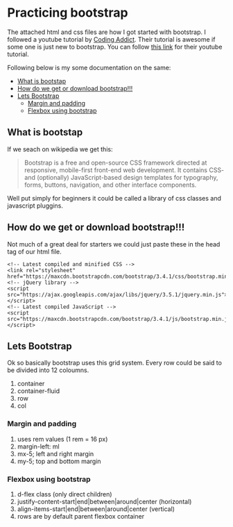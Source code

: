 # Practicing bootstrap

The attached html and css files are how I got started with bootstrap. I followed a youtube tutorial by [Coding Addict](https://www.youtube.com/channel/UCMZFwxv5l-XtKi693qMJptA). Their tutorial is awesome if some one is just new to bootstrap. You can follow [this link](https://www.youtube.com/watch?v=Uhy3gtZoeOM) for their youtube tutorial.

Following below is my some documentation on the same:

- [What is bootstap](https://github.com/tanishabisht/Bootstrap-Practice#What-is-bootstap)
- [How do we get or download bootstrap!!!](https://github.com/tanishabisht/Bootstrap-Practice#How-do-we-get-or-download-bootstrap!!!)
- [Lets Bootstrap](https://github.com/tanishabisht/Bootstrap-Practice#Lets-Bootstrap)
  - [Margin and padding](https://github.com/tanishabisht/Bootstrap-Practice#Margin-and-padding)
  - [Flexbox using bootstrap](https://github.com/tanishabisht/Bootstrap-Practice#Flexbox-using-bootstrap)


## What is bootstap 

If we seach on wikipedia we get this:

> Bootstrap is a free and open-source CSS framework directed at responsive, mobile-first front-end web development. It contains CSS- and (optionally) JavaScript-based design templates for typography, forms, buttons, navigation, and other interface components.

Well put simply for beginners it could be called a library of css classes and javascript pluggins.



## How do we get or download bootstrap!!!

Not much of a great deal for starters we could just paste these in the head tag of our html file.

```
<!-- Latest compiled and minified CSS -->
<link rel="stylesheet" href="https://maxcdn.bootstrapcdn.com/bootstrap/3.4.1/css/bootstrap.min.css">
<!-- jQuery library -->
<script src="https://ajax.googleapis.com/ajax/libs/jquery/3.5.1/jquery.min.js"></script>
<!-- Latest compiled JavaScript -->
<script src="https://maxcdn.bootstrapcdn.com/bootstrap/3.4.1/js/bootstrap.min.js"></script>
```


## Lets Bootstrap 

Ok so basically bootstrap uses this grid system. Every row could be said to be divided into 12 coloumns. 

1. container
2. container-fluid
3. row
4. col



### Margin and padding

1. uses rem values (1 rem = 16 px)
2. margin-left: ml
3. mx-5; left and right margin
4. my-5; top and bottom margin



### Flexbox using bootstrap

1. d-flex class (only direct children)
2. justify-content-start|end|between|around|center (horizontal)
3. align-items-start|end|between|around|center (vertical) 
4. rows are by default parent flexbox container 